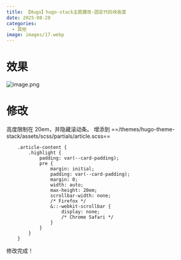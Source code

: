 ```yaml
---
title: 【Hugo】hugo-stack主题魔改-固定代码块高度
date: 2025-08-28
categories:
  - 其他
image: images/17.webp
---
```

# 效果
![image.png](https://blogslimer.oss-cn-shanghai.aliyuncs.com/blog/20250829024714.png)
# 修改
高度限制在 20em，并隐藏滚动条。
增添到 ==/themes/hugo-theme-stack/assets/scss/partials/article.scss==
```
    .article-content {
        .highlight {
            padding: var(--card-padding);
            pre {
                margin: initial;
                padding: var(--card-padding);
                margin: 0;
                width: auto;
                max-height: 20em;
                scrollbar-width: none;
                /* Firefox */
                &::-webkit-scrollbar {
                    display: none;
                    /* Chrome Safari */
                }
            }
        }
    }
```
修改完成！